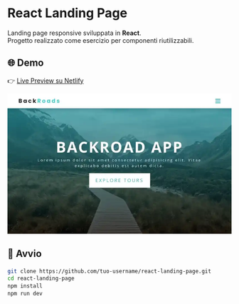 # React Landing Page

Landing page responsive sviluppata in **React**.  
Progetto realizzato come esercizio per componenti riutilizzabili.

## 🌐 Demo

👉 [Live Preview su Netlify](https://reactlandingone.netlify.app/)

![screenshot](./src/images/screenshot.webp)

## 🚀 Avvio

```bash
git clone https://github.com/tuo-username/react-landing-page.git
cd react-landing-page
npm install
npm run dev
```
